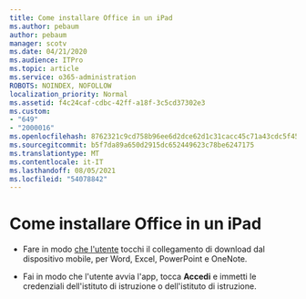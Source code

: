 ```yaml
---
title: Come installare Office in un iPad
ms.author: pebaum
author: pebaum
manager: scotv
ms.date: 04/21/2020
ms.audience: ITPro
ms.topic: article
ms.service: o365-administration
ROBOTS: NOINDEX, NOFOLLOW
localization_priority: Normal
ms.assetid: f4c24caf-cdbc-42ff-a18f-3c5cd37302e3
ms.custom:
- "649"
- "2000016"
ms.openlocfilehash: 8762321c9cd758b96ee6d2dce62d1c31cacc45c71a43cdc5f454ea04fe6a24f2
ms.sourcegitcommit: b5f7da89a650d2915dc652449623c78be6247175
ms.translationtype: MT
ms.contentlocale: it-IT
ms.lasthandoff: 08/05/2021
ms.locfileid: "54078842"
---
```

# <a name="how-to-install-office-on-an-ipad"></a>Come installare Office in un iPad

- Fare in modo [che l'utente](https://support.office.com/article/9df6d10c-7281-4671-8666-6ca8e339b628?wt.mc_id=Alchemy_ClientDIA) tocchi il collegamento di download dal dispositivo mobile, per Word, Excel, PowerPoint e OneNote.

- Fai in modo che l'utente avvia l'app, tocca **Accedi** e immetti le credenziali dell'istituto di istruzione o dell'istituto di istruzione.
